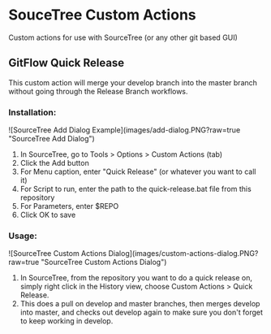 # SouceTree Custom Actions
Custom actions for use with SourceTree (or any other git based GUI)

<h2>GitFlow Quick Release</h2>
<p>This custom action will merge your develop branch into the master branch without going through the Release Branch workflows.</p>

<h3>Installation:</h3>
![SourceTree Add Dialog Example](images/add-dialog.PNG?raw=true "SourceTree Add Dialog")
<ol>
<li>In SourceTree, go to Tools > Options > Custom Actions (tab)</li>
<li>Click the Add button</li>
<li>For Menu caption, enter "Quick Release" (or whatever you want to call it)</li>
<li>For Script to run, enter the path to the quick-release.bat file from this repository</li>
<li>For Parameters, enter $REPO</li>
<li>Click OK to save</li>
</ol>

<h3>Usage:</h3>
![SourceTree Custom Actions Dialog](images/custom-actions-dialog.PNG?raw=true "SourceTree Custom Actions Dialog")
<ol>
<li>In SourceTree, from the repository you want to do a quick release on, simply right click in the History view, choose Custom Actions > Quick Release.</li>
<li>This does a pull on develop and master branches, then merges develop into master, and checks out develop again to make sure you don't forget to keep working in develop.</li>
</ol>
